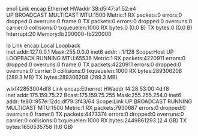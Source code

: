 eno1      Link encap:Ethernet  HWaddr 38:d5:47:af:52:e4  
          UP BROADCAST MULTICAST  MTU:1500  Metric:1
          RX packets:0 errors:0 dropped:0 overruns:0 frame:0
          TX packets:0 errors:0 dropped:0 overruns:0 carrier:0
          collisions:0 txqueuelen:1000 
          RX bytes:0 (0.0 B)  TX bytes:0 (0.0 B)
          Interrupt:20 Memory:fb200000-fb220000 

lo        Link encap:Local Loopback  
          inet addr:127.0.0.1  Mask:255.0.0.0
          inet6 addr: ::1/128 Scope:Host
          UP LOOPBACK RUNNING  MTU:65536  Metric:1
          RX packets:4220911 errors:0 dropped:0 overruns:0 frame:0
          TX packets:4220911 errors:0 dropped:0 overruns:0 carrier:0
          collisions:0 txqueuelen:1000 
          RX bytes:289306208 (289.3 MB)  TX bytes:289306208 (289.3 MB)

wlxf42853004df8 Link encap:Ethernet  HWaddr f4:28:53:00:4d:f8  
          inet addr:175.159.75.22  Bcast:175.159.75.255  Mask:255.255.254.0
          inet6 addr: fe80::957e:12dc:df79:3f43/64 Scope:Link
          UP BROADCAST RUNNING MULTICAST  MTU:1500  Metric:1
          RX packets:7930687 errors:0 dropped:0 overruns:0 frame:0
          TX packets:4473374 errors:0 dropped:0 overruns:0 carrier:0
          collisions:0 txqueuelen:1000 
          RX bytes:2449861293 (2.4 GB)  TX bytes:1650535758 (1.6 GB)

